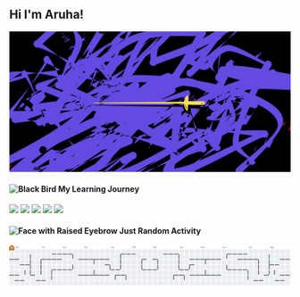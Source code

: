 ## Hi I'm Aruha!
![Aruha](img/ais.png)
<!--
**aruhaxs/aruhaxs** is a ✨ _special_ ✨ repository because its `README.md` (this file) appears on your GitHub profile.-->

#### <img src="https://raw.githubusercontent.com/Tarikul-Islam-Anik/Animated-Fluent-Emojis/master/Emojis/Animals/Black%20Bird.png" alt="Black Bird" width="25" height="25" /> My Learning Journey

<img src="https://img.shields.io/badge/Laravel-FF2D20?style=for-the-badge&logo=laravel&logoColor=white" />  <img src="https://img.shields.io/badge/PHP-777BB4?style=for-the-badge&logo=php&logoColor=white" /> <img src="https://img.shields.io/badge/HTML5-E34F26?style=for-the-badge&logo=html5&logoColor=white" /> <img src="https://img.shields.io/badge/Kotlin-B125EA?style=for-the-badge&logo=kotlin&logoColor=white" /> <img src="https://img.shields.io/badge/Python-FFD43B?style=for-the-badge&logo=python&logoColor=blue" />

#### <img src="https://raw.githubusercontent.com/Tarikul-Islam-Anik/Animated-Fluent-Emojis/master/Emojis/Smilies/Face%20with%20Raised%20Eyebrow.png" alt="Face with Raised Eyebrow" width="25" height="25" /> Just Random Activity

<picture>
  <source media="(prefers-color-scheme: dark)" srcset="https://raw.githubusercontent.com/aruhaxs/aruhaxs/output/pacman-contribution-graph-dark.svg">
  <source media="(prefers-color-scheme: light)" srcset="https://raw.githubusercontent.com/aruhaxs/aruhaxs/output/pacman-contribution-graph.svg">
  <img alt="pacman contribution graph" src="https://raw.githubusercontent.com/aruhaxs/aruhaxs/output/pacman-contribution-graph.svg">
</picture>

###

<!-- <img src="{BadgeURLHere}" /> -->

